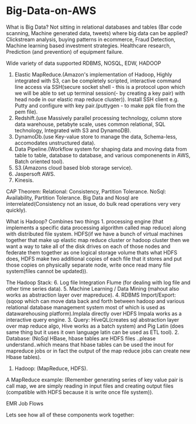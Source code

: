 # Big-Data-on-AWS
What is Big Data?
Not sitting in relational databases and tables (Bar code scanning, Machine generated data, tweets)
where big data can be applied?
Clickstream analysis, buying patterns in ecommerce, Fraud Detection, Machine learning based investment strategies. Healthcare research, Prediction (and prevention) of equipment failure.

Wide variety of data supported
RDBMS, NOSQL, EDW, HADOOP

1. Elastic MapReduce.(Amazon's implementation of Hadoop, Highly integrated with S3, can be completely scripted, interactive command line access via SSH(secure socket shell - this is a protocol upon which we will be able to set up terminal session(- by creating a key pair) with head node in our elastic map reduce cluster)). Install SSH client e.g. Putty and configure with key pair.(puttygen - to make ppk file  from the pem file).
2. Redshift.(use Massively parallel processing technology, column store data warehouse, petabyte scale, uses common relational, SQL technology, Integrated with S3 and DynamoDB).
3. DynamoDb.(use Key-value store to manage the data, Schema-less, accomodates unstructured data).
4. Data Pipeline.(Workflow system for shaping data and moving data from table to table, database to database, and various componenents in AWS, Batch oriented tool).
5. S3.(Amazons cloud based blob storage service).
6. Jaspersoft AWS.
7. Kinesis.

CAP Theorem:
Relational: Consistency, Partition Tolerance.
NoSql: Availability, Partition Tolerance.
Big Data and Nosql are interrelated(Consistency not an issue, do bulk read operations very very quickly).

What is Hadoop?
Combines two things 1. processing engine (that implements a specific data processing algorithm called map reduce) along with distributed file system. HDFS(if we have a bunch of virtual machines together that make up elastic map reduce cluster or hadoop cluster then we want a way to take all of the disk drives on each of those nodes and federate them together as one logical storage volume thats what HDFS does, HDFS make two additional copies of each file that it stores and put those copies on physically separate node, write once read many file system(files cannot be updated)).

The Hadoop Stack:
6. Log file Integration Flume (for dealing with log file and other time series data).
5. Machine Learning / Data Mining (mahout also works as abstraction layer over mapreduce).
4. RDBMS Import/Export: (sqoop which can move data back and forth between hadoop and various relational database management system most of which is used as datawarehousing platform).Implala directly over HDFS Impala works as a interactive query engine.
3. Query: HiveQL(creates sql abstraction layer over map reduce algo, Hive works as a batch system) and Pig Latin (does same thing but it uses it own language latin can be used as ETL tool).
2. Database: (NoSql HBase, hbase tables are HDFS files ..please understand..which means that hbase tables can be used the inout for mapreduce jobs or in fact the output of the map reduce jobs can create new Hbase tables).
1. Hadoop: (MapReduce, HDFS).

A MapReduce example: (Remember generating series of key value pair is call map, we are simply reading in input files and creating output files (compatible with HDFS because it is write once file system)).

EMR Job Flows

Lets see how all of these components work together:



